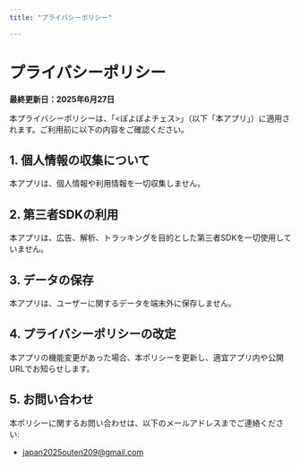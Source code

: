 ```yaml
---
title: "プライバシーポリシー"

---
```


# プライバシーポリシー

**最終更新日：2025年6月27日**

本プライバシーポリシーは、「<ぽよぽよチェス>」（以下「本アプリ」）に適用されます。ご利用前に以下の内容をご確認ください。

## 1. 個人情報の収集について

本アプリは、個人情報や利用情報を一切収集しません。

## 2. 第三者SDKの利用

本アプリは、広告、解析、トラッキングを目的とした第三者SDKを一切使用していません。

## 3. データの保存

本アプリは、ユーザーに関するデータを端末外に保存しません。

## 4. プライバシーポリシーの改定

本アプリの機能変更があった場合、本ポリシーを更新し、適宜アプリ内や公開URLでお知らせします。

## 5. お問い合わせ

本ポリシーに関するお問い合わせは、以下のメールアドレスまでご連絡ください:

- japan2025outen209@gmail.com

